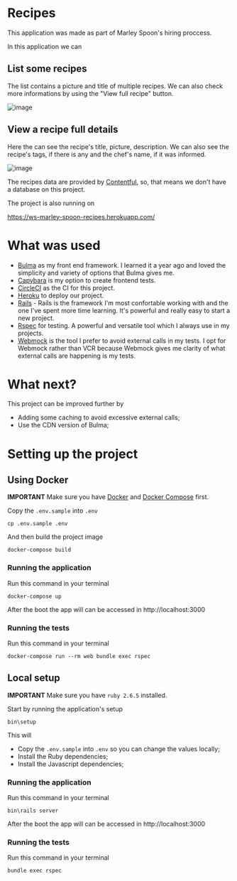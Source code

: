 # Recipes
This application was made as part of Marley Spoon's hiring proccess.

In this application we can

## List some recipes

The list contains a picture and title of multiple recipes. We can also check more informations by using the "View full recipe" button.

![image](https://user-images.githubusercontent.com/13919606/97793841-1c7c7c80-1bd0-11eb-80ba-7b17c0c7b07d.png)

## View a recipe full details

Here the can see the recipe's title, picture, description. We can also see the recipe's tags, if there is any and the chef's name, if it was informed.

![image](https://user-images.githubusercontent.com/13919606/97793852-45047680-1bd0-11eb-9c53-c64ba8c05623.png)

The recipes data are provided by [Contentful](https://www.contentful.com/), so, that means we don't have a database on this project.

The project is also running on

https://ws-marley-spoon-recipes.herokuapp.com/

# What was used
- [Bulma](https://bulma.io/) as my front end framework. I learned it a year ago and loved the simplicity and variety of options that Bulma gives me.
- [Capybara](https://github.com/teamcapybara/capybara) is my option to create frontend tests.
- [CircleCI](https://circleci.com/) as the CI for this project.
- [Heroku](https://heroku.com/) to deploy our project.
- [Rails](https://github.com/rails/rails) - Rails is the framework I'm most confortable working with and the one I've spent more time learning. It's powerful and really easy to start a new project.
- [Rspec](https://github.com/rspec/rspec) for testing. A powerful and versatile tool which I always use in my projects.
- [Webmock](https://github.com/bblimke/webmock) is the tool I prefer to avoid external calls in my tests. I opt for Webmock rather than VCR because Webmock gives me clarity of what external calls are happening is my tests.

# What next?
This project can be improved further by
- Adding some caching to avoid excessive external calls;
- Use the CDN version of Bulma;

# Setting up the project

## Using Docker

**IMPORTANT** Make sure you have [Docker](https://docs.docker.com/engine/install/ubuntu/) and [Docker Compose](https://docs.docker.com/compose/install/) first.


Copy the `.env.sample` into `.env`

```shell
cp .env.sample .env
```

And then build the project image

```shell
docker-compose build
```

### Running the application

Run this command in your terminal

```shell
docker-compose up
```

After the boot the app will can be accessed in http://localhost:3000


### Running the tests

Run this command in your terminal

```shell
docker-compose run --rm web bundle exec rspec
```

## Local setup

**IMPORTANT** Make sure you have `ruby 2.6.5` installed.

Start by running the application's setup

```shell
bin\setup
```

This will
- Copy the `.env.sample` into `.env` so you can change the values locally;
- Install the Ruby dependencies;
- Install the Javascript dependencies;

### Running the application

Run this command in your terminal

```shell
bin\rails server
```

After the boot the app will can be accessed in http://localhost:3000


### Running the tests

Run this command in your terminal

```shell
bundle exec rspec
```
